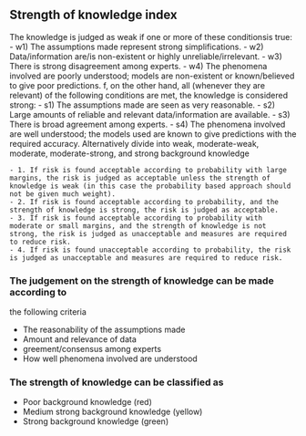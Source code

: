 
## Strength of knowledge index
The knowledge is judged as weak if one or more of these conditionsis true:
    - w1) The assumptions made represent strong simplifications.
    - w2) Data/information are/is non-existent or highly unreliable/irrelevant.
    - w3) There is strong disagreement among experts.
    - w4) The phenomena involved are poorly understood; models are non-existent or
    known/believed to give poor predictions.
f, on the other hand, all (whenever they are relevant) of the  following conditions are met, the knowledge is considered strong:
    - s1) The assumptions made are seen as very reasonable.
    - s2) Large amounts of reliable and relevant data/information are available.
    - s3) There is broad agreement among experts.
    - s4) The phenomena involved are well understood; the models used are known to give predictions with the required accuracy.
Alternatively divide into weak, moderate-weak, moderate, moderate-strong, and strong background knowledge

    - 1. If risk is found acceptable according to probability with large margins, the risk is judged as acceptable unless the strength of knowledge is weak (in this case the probability based approach should not be given much weight).
    - 2. If risk is found acceptable according to probability, and the strength of knowledge is strong, the risk is judged as acceptable.
    - 3. If risk is found acceptable according to probability with moderate or small margins, and the strength of knowledge is not strong, the risk is judged as unacceptable and measures are required to reduce risk.
    - 4. If risk is found unacceptable according to probability, the risk is judged as unacceptable and measures are required to reduce risk.


### The judgement on the strength of knowledge can be made according to
the following criteria
 - The reasonability of the assumptions made
 - Amount and relevance of data
 - greement/consensus among experts
 - How well phenomena involved are understood
###  The strength of knowledge can be classified as
 - Poor background knowledge (red)
 - Medium strong background knowledge (yellow)
 - Strong background knowledge (green)
 
